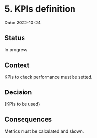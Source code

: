 # 5. KPIs definition

Date: 2022-10-24

## Status

In progress

## Context

KPIs to check performance must be setted.

## Decision

{KPIs to be used}

## Consequences

Metrics must be calculated and shown.
